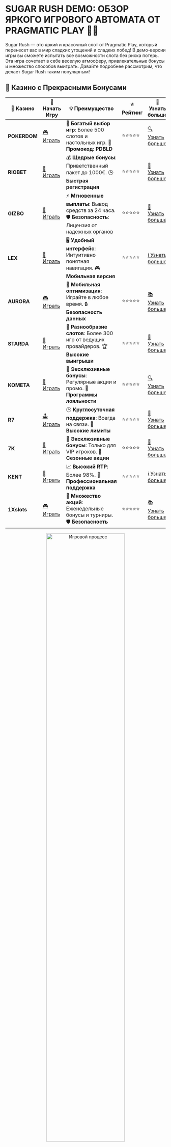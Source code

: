 # SUGAR RUSH DEMO: ОБЗОР ЯРКОГО ИГРОВОГО АВТОМАТА ОТ PRAGMATIC PLAY 🍭🎰

Sugar Rush — это яркий и красочный слот от Pragmatic Play, который перенесет вас в мир сладких угощений и сладких побед! В демо-версии игры вы сможете испытать все возможности слота без риска потерь. Эта игра сочетает в себе веселую атмосферу, привлекательные бонусы и множество способов выиграть. Давайте подробнее рассмотрим, что делает Sugar Rush таким популярным!

## 🌟 Казино с Прекрасными Бонусами

| 🎲 **Казино** | 🔗 **Начать Игру** | 💡 **Преимущество** | ⭐ **Рейтинг** | 🔗 **Узнать больше** |
|--------------|---------------------|---------------------|----------------|----------------------|
| **POKERDOM**  | [🎮 Играть](https://brandplay.link/4k77v2yx) | 🎉 **Богатый выбор игр**: Более 500 слотов и настольных игр. 🎁 **Промокод**: **PDBLD** | ⭐⭐⭐⭐⭐ | [🔍 Узнать больше](https://brandplay.link/4k77v2yx) |
| **RIOBET**    | [🎰 Играть](https://brandplay.link/7xBLTPyj) | 💰 **Щедрые бонусы**: Приветственный пакет до 1000€. 🕒 **Быстрая регистрация** | ⭐⭐⭐⭐⭐ | [📖 Узнать больше](https://brandplay.link/7xBLTPyj) |
| **GIZBO**     | [🎲 Играть](https://brandplay.link/bprXw4YV) | ⚡ **Мгновенные выплаты**: Вывод средств за 24 часа. 🛡️ **Безопасность**: Лицензия от надежных органов | ⭐⭐⭐⭐⭐ | [📝 Узнать больше](https://brandplay.link/bprXw4YV) |
| **LEX**       | [🤑 Играть](https://brandplay.link/zW4hdDFV) | 🖥️ **Удобный интерфейс**: Интуитивно понятная навигация. 🎮 **Мобильная версия** | ⭐⭐⭐⭐⭐ | [ℹ️ Узнать больше](https://brandplay.link/zW4hdDFV) |
| **AURORA**    | [🎮 Играть](https://10trafic-stat2.com/click/668546556bcc6313411604bd/6766/13032/subaccount) | 📱 **Мобильная оптимизация**: Играйте в любое время. 🔒 **Безопасность данных** | ⭐⭐⭐⭐⭐ | [📚 Узнать больше](https://10trafic-stat2.com/click/668546556bcc6313411604bd/6766/13032/subaccount) |
| **STARDА**    | [🎯 Играть](https://brandplay.link/fB7xwRFL) | 🎰 **Разнообразие слотов**: Более 300 игр от ведущих провайдеров. 🏆 **Высокие выигрыши** | ⭐⭐⭐⭐⭐ | [🔎 Узнать больше](https://brandplay.link/fB7xwRFL) |
| **KOMETA**    | [🎰 Играть](https://brandplay.link/8ZymQJV8) | 🎁 **Эксклюзивные бонусы**: Регулярные акции и промо. 🔄 **Программы лояльности** | ⭐⭐⭐⭐⭐ | [🔍 Узнать больше](https://brandplay.link/8ZymQJV8) |
| **R7**        | [🕹️ Играть](https://brandplay.link/bMd3Yjsw) | 🕒 **Круглосуточная поддержка**: Всегда на связи. 💸 **Высокие лимиты** | ⭐⭐⭐⭐⭐ | [📖 Узнать больше](https://brandplay.link/bMd3Yjsw) |
| **7K**        | [🎲 Играть](https://brandplay.link/BvQyFShp) | 🌟 **Эксклюзивные бонусы**: Только для VIP игроков. 🎉 **Сезонные акции** | ⭐⭐⭐⭐⭐ | [📝 Узнать больше](https://brandplay.link/BvQyFShp) |
| **KENT**      | [🤑 Играть](https://brandplay.link/Fv2WP3js) | 📈 **Высокий RTP**: Более 98%. 💼 **Профессиональная поддержка** | ⭐⭐⭐⭐⭐ | [ℹ️ Узнать больше](https://brandplay.link/Fv2WP3js) |
| **1Xslots**   | [🎮 Играть](https://brandplay.link/hSB1khtr) | 🎉 **Множество акций**: Еженедельные бонусы и турниры. 🛡️ **Безопасность** | ⭐⭐⭐⭐⭐ | [📚 Узнать больше](https://brandplay.link/hSB1khtr) |

<div align="center"> <img src="https://i.pinimg.com/originals/1d/b3/25/1db325483acbe642c6d4e6fdd73a4988.gif" alt="Игровой процесс" width="70%"> </div>
---

## 🚀 Быстрые Выигрыши и Поддержка

| 🎲 **Казино** | 🔗 **Начать Игру** | 💡 **Преимущество** | ⭐ **Рейтинг** | 🔗 **Узнать больше** |
|--------------|---------------------|---------------------|----------------|----------------------|
| **GAMA**      | [🎯 Играть](https://brandplay.link/j6NMKsDz) | 🔍 **Интуитивный интерфейс**: Легкость использования. 🏅 **Престижные турниры** | ⭐⭐⭐⭐☆ | [🔎 Узнать больше](https://brandplay.link/j6NMKsDz) |
| **ONION**     | [🎰 Играть](https://brandplay.link/zBGRVpQ9) | 🤑 **Низкие ставки**: Идеально для начинающих. 🔄 **Быстрые выводы** | ⭐⭐⭐⭐☆ | [🔍 Узнать больше](https://brandplay.link/zBGRVpQ9) |
| **ЧЕМПИОН**   | [🕹️ Играть](https://temon-gter.cfd/go/lRq?p80412p304504pcc44t17455) | 🏅 **Лояльная программа**: Награды за активность. 🎁 **Ежемесячные бонусы** | ⭐⭐⭐⭐☆ | [📖 Узнать больше](https://temon-gter.cfd/go/lRq?p80412p304504pcc44t17455) |
| **VAVADA**    | [🎲 Играть](https://vavadapartner.pro/?promo=ea5c9275-6854-4505-94fc-95ab18221945-linkb2) | 🚀 **Быстрая регистрация**: Начните играть мгновенно. 🔐 **Безопасные транзакции** | ⭐⭐⭐⭐☆ | [📝 Узнать больше](https://vavadapartner.pro/?promo=ea5c9275-6854-4505-94fc-95ab18221945-linkb2) |
| **FRIENDS**   | [🤑 Играть](https://gofriends.kim/linkb2) | 🤝 **Социальные игры**: Играйте с друзьями. 🌐 **Мультиплатформенность** | ⭐⭐⭐⭐☆ | [ℹ️ Узнать больше](https://gofriends.kim/linkb2) |
| **1WIN**      | [🎮 Играть](https://brandplay.link/smXVpBbG) | 🏆 **Спортивные ставки**: Широкий выбор видов спорта. 💵 **Высокие коэффициенты** | ⭐⭐⭐⭐☆ | [📚 Узнать больше](https://brandplay.link/smXVpBbG) |
| **DRIP**      | [🎯 Играть](https://drp-ircp01.com/c07e6a3db) | 🌐 **Инновационные игры**: Новейшие игровые технологии. 🛡️ **Высокая безопасность** | ⭐⭐⭐⭐☆ | [🔎 Узнать больше](https://drp-ircp01.com/c07e6a3db) |
| **JOYCASINO** | [🎰 Играть](https://rpc30.call2me.pro/?/ru/registration?apkpop=0&partner=p24970p3291217pc98f) | 🎁 **Приятные бонусы**: Ежедневные акции и подарки. 🕹️ **Разнообразие игр** | ⭐⭐⭐⭐☆ | [🔍 Узнать больше](https://rpc30.call2me.pro/?/ru/registration?apkpop=0&partner=p24970p3291217pc98f) |
| **PLAYFORTUNA** | [🎮 Играть](https://fortunapromo.net/alt/playfortuna/registration?0dc4a9362a71feb7e3f165fb8e766f70) | 🎉 **Регулярные акции**: Бонусы, фриспины и многое другое. 🏅 **Турниры** | ⭐⭐⭐⭐☆ | [📚 Узнать больше](https://fortunapromo.net/alt/playfortuna/registration?0dc4a9362a71feb7e3f165fb8e766f70) |
| **SYKAA**     | [🤑 Играть](https://s-two-way.com/?source=linkb2&pid=30697) | 💸 **Доступные ставки**: Идеально для новичков. 🎁 **Щедрые бонусы** | ⭐⭐⭐⭐☆ | [🔍 Узнать больше](https://s-two-way.com/?source=linkb2&pid=30697) |

<div align="center"> <img src="https://i.pinimg.com/originals/1d/b3/25/1db325483acbe642c6d4e6fdd73a4988.gif" alt="Игровой процесс" width="70%"> </div>

![Sugar Rush Demo](https://i.pinimg.com/originals/a9/29/6e/a9296ea1cf6a7c20a985e593451f0323.png)

## 1. ЧТО ТАКОЕ SUGAR RUSH DEMO? 🍬🍒

Sugar Rush Demo — это бесплатная версия слота, где игроки могут насладиться игрой на виртуальные деньги, не рискуя своими реальными средствами. Это идеальный способ познакомиться с игровым процессом, попробовать стратегии и понять, как работают бонусные функции, прежде чем начать играть на реальные деньги.

### Основные особенности игры:
- **Демо-режим**: Наслаждайтесь игрой на виртуальные деньги без риска потерь.
- **Яркая тематика**: Вас ждут захватывающие сладкие символы и вкусные бонусы.
- **Бонусные функции**: Бесплатные спины, множители и другие бонусы, которые делают игру более увлекательной.

## 2. КАК ИГРАТЬ В SUGAR RUSH DEMO? 🎮🍬

Играть в Sugar Rush Demo легко и увлекательно. Вот несколько шагов, чтобы начать:

### Шаги игры:
1. **Выберите виртуальную ставку**: В демо-режиме вы играете на виртуальные деньги, и вам нужно выбрать размер ставки, который будет использован в каждой игре.
2. **Запустите барабаны**: Нажмите на кнопку запуска, и барабаны начнут вращаться.
3. **Получите выигрыш**: Когда барабаны остановятся, вы получите выигрыш в зависимости от того, какие символы выпадут на экране.
4. **Используйте бонусы**: В игре есть бесплатные спины и множители, которые увеличивают шансы на крупный выигрыш.

### Основные символы:
- **Дикий символ (Wild)**: Он заменяет все символы на барабанах и помогает собирать выигрышные комбинации.
- **Скаттер (Scatter)**: Три или более скаттера активируют бонусные раунды и бесплатные вращения.

## 3. ПРЕИМУЩЕСТВА ИГРЫ SUGAR RUSH DEMO 🏅🍭

### 1. **Безопасность и отсутствие рисков** 🔒💰
Играть в демо-режиме совершенно безопасно, так как вам не нужно рисковать реальными деньгами. Это идеальная возможность для новичков научиться играть и понять особенности слота без финансовых рисков.

### 2. **Яркая графика и веселая атмосфера** 🎨🎶
Sugar Rush — это яркий и насыщенный слот, который подарит вам массу положительных эмоций. Символы сладких угощений, разноцветные конфеты и приятная музыка создают увлекательную атмосферу.

### 3. **Бонусные функции и множители** 💥🎉
Слот предлагает множество бонусных функций, таких как бесплатные вращения и множители, которые могут значительно увеличить ваш виртуальный выигрыш. Бонусы делают игру более динамичной и интересной.

### 4. **Мобильная совместимость** 📱💻
Игра доступна на всех устройствах, включая смартфоны и планшеты. Вы можете наслаждаться игрой в любое время и в любом месте.

## 4. СОВЕТЫ ДЛЯ ИГРЫ В SUGAR RUSH DEMO 🍬🎯

Несмотря на то, что в демо-версии игры нет реальных ставок, вы все равно можете развивать свою стратегию и практиковаться в получении бонусных раундов. Вот несколько полезных советов:

### 1. **Настройте свою виртуальную ставку** 💵
Перед тем как начать игру, выберите ставку, которая будет использоваться на каждом вращении. Разные ставки могут привести к различным результатам, так что стоит попробовать несколько вариантов.

### 2. **Используйте бонусы правильно** 🎁
В демо-версии игры вы можете тренироваться на бесплатных спинах и множителях, чтобы понять, как они работают. Используйте их стратегически для максимальных выигрышей.

### 3. **Следите за таблицей выплат** 💰
Изучите таблицу выплат, чтобы узнать, какие комбинации символов принесут наибольшие выигрыши. Это поможет вам настроить вашу стратегию и повысить шансы на успех.

## 5. ТОП ПЛАТФОРМЫ ДЛЯ ИГРЫ В SUGAR RUSH DEMO 🍬🎮

Sugar Rush Demo можно найти на многих онлайн-казино, которые предлагают игры от Pragmatic Play. Вот несколько популярных платформ, где доступна эта игра:

- **Pokerdom**: Казино, где можно играть в демо-версию Sugar Rush и другие слоты от Pragmatic Play.
- **Riobet**: Платформа с большим выбором демо-игр, включая Sugar Rush.
- **7K Casino**: Отличное казино с демо-версиями слотов, где можно играть без реальных ставок.
- **Gama Casino**: Платформа с бесплатными играми, которые помогут вам узнать все о слотах от Pragmatic Play.

## 6. ЗАКЛЮЧЕНИЕ: SUGAR RUSH DEMO — ИГРА С СЛАДКИМИ ВЫИГРАШЕМИ И ЯРКОЙ АТМОСФЕРОЙ 🍭🎉

Sugar Rush Demo — это отличный способ ознакомиться с этим увлекательным и ярким слотом без риска потерять деньги. Яркая графика, захватывающие бонусы и множество способов увеличить выигрыш делают эту игру идеальным выбором для новичков и опытных игроков.

🎯 **Попробуйте Sugar Rush Demo и погрузитесь в мир сладких выигрышей!** 🍬💥

